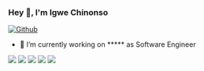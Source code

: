 ### Hey 👋, I'm Igwe Chinonso

[![Github](https://img.shields.io/github/followers/chiboycalix?label=Follow&style=social)](https://github.com/chiboycalix)

- 🔭 I’m currently working on ***** as Software Engineer

![](https://github-profile-summary-cards.vercel.app/api/cards/profile-details?username=chiboycalix&theme=github)
![](https://github-profile-summary-cards.vercel.app/api/cards/repos-per-language?username=chiboycalix&theme=github)
![](https://github-profile-summary-cards.vercel.app/api/cards/most-commit-language?username=chiboycalix&theme=github)
![](https://github-profile-summary-cards.vercel.app/api/cards/stats?username=chiboycalix&theme=github)
![](https://github-profile-summary-cards.vercel.app/api/cards/productive-time?username=chiboycalix&theme=github)

